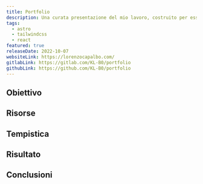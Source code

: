 ```yaml
---
title: Portfolio
description: Una curata presentazione del mio lavoro, costruito per essere resposivo e rapido da caricare
tags:
  - astro
  - tailwindcss
  - react
featured: true
releaseDate: 2022-10-07
websiteLink: https://lorenzocapalbo.com/
gitlabLink: https://gitlab.com/KL-B0/portfolio
githubLink: https://github.com/KL-B0/portfolio
---
```


## Obiettivo

## Risorse

## Tempistica

## Risultato

## Conclusioni
